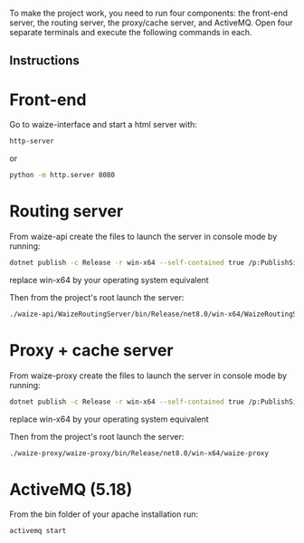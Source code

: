 To make the project work, you need to run four components: the front-end server, the routing server, the proxy/cache server, and ActiveMQ. Open four separate terminals and execute the following commands in each.

## Instructions

# Front-end
Go to waize-interface and start a html server with:
```bash
http-server
```
or
```bash
python -m http.server 8080
```

# Routing server
From waize-api create the files to launch the server in console mode by running:
```bash
dotnet publish -c Release -r win-x64 --self-contained true /p:PublishSingleFile=true
```
replace win-x64 by your operating system equivalent

Then from the project's root launch the server:
```bash
./waize-api/WaizeRoutingServer/bin/Release/net8.0/win-x64/WaizeRoutingServer
```

# Proxy + cache server
From waize-proxy create the files to launch the server in console mode by running:
```bash
dotnet publish -c Release -r win-x64 --self-contained true /p:PublishSingleFile=true
```
replace win-x64 by your operating system equivalent

Then from the project's root launch the server:
```bash
./waize-proxy/waize-proxy/bin/Release/net8.0/win-x64/waize-proxy
```

# ActiveMQ (5.18)
From the bin folder of your apache installation run:
```bash
activemq start
```

